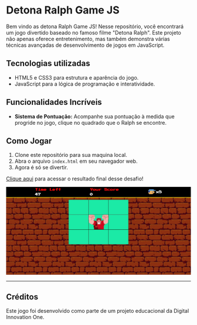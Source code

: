 # Detona Ralph Game JS

Bem vindo as detona Ralph Game JS! Nesse repositório, você encontrará um jogo divertido baseado no famoso filme "Detona Ralph". Este projeto não apenas oferece entretenimento, mas também demonstra várias técnicas avançadas de desenvolvimento de jogos em JavaScript.

## Tecnologias utilizadas
- HTML5 e CSS3 para estrutura e aparência do jogo.
- JavaScript para a lógica de programação e interatividade.

## Funcionalidades Incríveis
- **Sistema de Pontuação:** Acompanhe sua pontuação à medida que progride no jogo, clique no quadrado que o Ralph se encontre.

## Como Jogar
1. Clone este repositório para sua maquina local.
2. Abra o arquivo `index.html` em seu navegador web.
3. Agora é só se divertir.

[Clique aqui](https://glauciofelix.github.io/detona_ralph_game_js/) para acessar o resultado final desse desafio!

![image](./src/images/layout.jpeg)

---

## Créditos
Este jogo foi desenvolvido como parte de um projeto educacional da Digital Innovation One.

